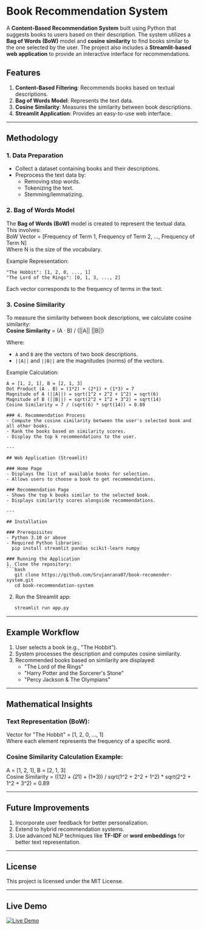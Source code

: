 # Book Recommendation System  
A **Content-Based Recommendation System** built using Python that suggests books to users based on their description. The system utilizes a **Bag of Words (BoW)** model and **cosine similarity** to find books similar to the one selected by the user. The project also includes a **Streamlit-based web application** to provide an interactive interface for recommendations.  

## Features  
1. **Content-Based Filtering**: Recommends books based on textual descriptions.  
2. **Bag of Words Model**: Represents the text data.  
3. **Cosine Similarity**: Measures the similarity between book descriptions.  
4. **Streamlit Application**: Provides an easy-to-use web interface.  

---

## Methodology  

### 1. Data Preparation  
- Collect a dataset containing books and their descriptions.  
- Preprocess the text data by:  
  - Removing stop words.  
  - Tokenizing the text.  
  - Stemming/lemmatizing.  

### 2. Bag of Words Model  
The **Bag of Words (BoW)** model is created to represent the textual data. This involves:  
BoW Vector = [Frequency of Term 1, Frequency of Term 2, ..., Frequency of Term N]  
Where N is the size of the vocabulary.  

Example Representation:  
```
"The Hobbit": [1, 2, 0, ..., 1]
"The Lord of the Rings": [0, 1, 3, ..., 2]
```  
Each vector corresponds to the frequency of terms in the text.

### 3. Cosine Similarity  
To measure the similarity between book descriptions, we calculate cosine similarity:  
**Cosine Similarity** = (A · B) / (||A|| ||B||)  

Where:  
- `A` and `B` are the vectors of two book descriptions.  
- `||A||` and `||B||` are the magnitudes (norms) of the vectors.  

Example Calculation:  
```
A = [1, 2, 1], B = [2, 1, 3]
Dot Product (A . B) = (1*2) + (2*1) + (1*3) = 7
Magnitude of A (||A||) = sqrt(1^2 + 2^2 + 1^2) = sqrt(6)
Magnitude of B (||B||) = sqrt(2^2 + 1^2 + 3^2) = sqrt(14)
Cosine Similarity = 7 / (sqrt(6) * sqrt(14)) ≈ 0.89

### 4. Recommendation Process  
- Compute the cosine similarity between the user's selected book and all other books.  
- Rank the books based on similarity scores.  
- Display the top k recommendations to the user.  

---

## Web Application (Streamlit)  

### Home Page  
- Displays the list of available books for selection.  
- Allows users to choose a book to get recommendations.  

### Recommendation Page  
- Shows the top k books similar to the selected book.  
- Displays similarity scores alongside recommendations.  

---

## Installation  

### Prerequisites  
- Python 3.10 or above  
- Required Python libraries:  
  pip install streamlit pandas scikit-learn numpy  

### Running the Application  
1. Clone the repository:
```bash 
   git clone https://github.com/Srujanrana07/book-recomender-system.git
   cd book-recommendation-system
```
2. Run the Streamlit app:
```bash 
   streamlit run app.py
```

---

## Example Workflow  

1. User selects a book (e.g., "The Hobbit").  
2. System processes the description and computes cosine similarity.  
3. Recommended books based on similarity are displayed:  
   - "The Lord of the Rings"  
   - "Harry Potter and the Sorcerer's Stone"  
   - "Percy Jackson & The Olympians"  

---

## Mathematical Insights  

### Text Representation (BoW):  
Vector for "The Hobbit" = [1, 2, 0, ..., 1]  
Where each element represents the frequency of a specific word.

### Cosine Similarity Calculation Example:  
A = [1, 2, 1], B = [2, 1, 3]  
Cosine Similarity = ((1*2) + (2*1) + (1*3)) / sqrt(1^2 + 2^2 + 1^2) * sqrt(2^2 + 1^2 + 3^2) = 0.89  

---

## Future Improvements  
1. Incorporate user feedback for better personalization.  
2. Extend to hybrid recommendation systems.  
3. Use advanced NLP techniques like **TF-IDF** or **word embeddings** for better text representation.  

---

## License  
This project is licensed under the MIT License.  

---
## Live Demo
[![Live Demo](https://img.shields.io/badge/Live%20Demo-Click%20Here-brightgreen)](https://books-by-srujan0.streamlit.app/)

